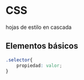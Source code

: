 # CSS

hojas de estilo en cascada

## Elementos básicos
```css
.selector{
    propiedad: valor;
}
```

